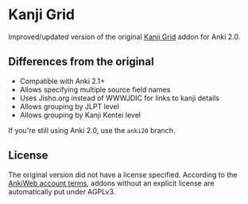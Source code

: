 Kanji Grid
==========

Improved/updated version of the original [Kanji Grid][0] addon for Anki 2.0.

Differences from the original
-----------------------------

 - Compatible with Anki 2.1+
 - Allows specifying multiple source field names
 - Uses Jisho.org instead of WWWJDIC for links to kanji details
 - Allows grouping by JLPT level
 - Allows grouping by Kanji Kentei level

If you're still using Anki 2.0, use the `anki20` branch.

License
-------

The original version did not have a license specified. According to the
[AnkiWeb account terms][1], addons without an explicit license are
automatically put under AGPLv3.

[0]: https://ankiweb.net/shared/info/1990160569
[1]: https://ankiweb.net/account/terms
